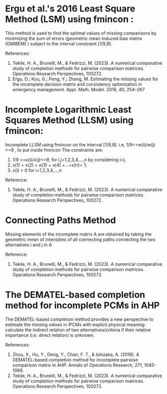 # Ergu et al.'s 2016  Least Square Method (LSM) using fmincon :

This method is used to find the optimal values of missing comparisons by minimizing the sum of errors (geometric mean induced bias matrix (GMIBEM) ) subject to the interval constraint [1/9,9].

References:
1. Tekile, H. A., Brunelli, M., & Fedrizzi, M. (2023). A numerical comparative study of completion methods for pairwise comparison matrices. Operations Research Perspectives, 100272.
2. Ergu, D.; Kou, G.; Peng, Y.; Zhang, M. Estimating the missing values for the incomplete decision matrix and consistency optimization in emergency management. Appl. Math. Model. 2016, 40, 254–267

# Incomplete Logarithmic Least Squares Method (LLSM) using fmincon:
Incomplete LLSM using fmincon on the interval [1/9,9]. i.e, 1/9<=w(i)/w(j)<=9 , to put inside fmincon
The constraints are: 
1. 1/9 <=x(i)/x(j)<=9, for i,j=1,2,3,4,...,n by considering i<j.
2. x(1) + x(2) + x(3) + x(4) +...+x(n)= 1;
3. x(i) > 0 for i=1,2,3,4,...,n

Reference: 
1. Tekile, H. A., Brunelli, M., & Fedrizzi, M. (2023). A numerical comparative study of completion methods for pairwise comparison matrices. Operations Research Perspectives, 100272.



# Connecting Paths Method

Missing  elements  of the  incomplete matrix A  are obtained by taking the geometric mean of intensities of all connecting paths  connecting the two alternatives i and j in A

Reference: 
1. Tekile, H. A., Brunelli, M., & Fedrizzi, M. (2023). A numerical comparative study of completion methods for pairwise comparison matrices. Operations Research Perspectives, 100272.

# The DEMATEL-based completion method for incomplete PCMs in AHP

The DEMATEL-based completion method provides a new perspective to estimate the missing values in iPCMs with explicit physical meaning: calculate the indirect relation of two alternatives/criteria if their relative importance (i.e. direct relation) is unknown.

References:
1. Zhou, X., Hu, Y., Deng, Y., Chan, F. T., & Ishizaka, A. (2018). A DEMATEL-based completion method for incomplete pairwise comparison matrix in AHP. Annals of Operations Research, 271, 1045-1066.
2.  Tekile, H. A., Brunelli, M., & Fedrizzi, M. (2023). A numerical comparative study of completion methods for pairwise comparison matrices. Operations Research Perspectives, 100272.
